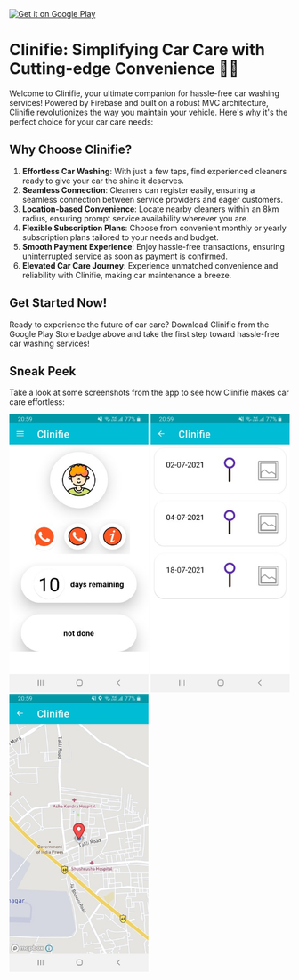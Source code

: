 <!-- Add Clinifie Logo here -->
<a href="https://play.google.com/store/apps/details?id=com.org.clinify">
    <img alt="Get it on Google Play"
         height="50"
        src="https://play.google.com/intl/en_us/badges/images/generic/en_badge_web_generic.png" />
</a>

# Clinifie: Simplifying Car Care with Cutting-edge Convenience 🚗💧

Welcome to Clinifie, your ultimate companion for hassle-free car washing services! Powered by Firebase and built on a robust MVC architecture, Clinifie revolutionizes the way you maintain your vehicle. Here's why it's the perfect choice for your car care needs:

## Why Choose Clinifie?
1. **Effortless Car Washing**: With just a few taps, find experienced cleaners ready to give your car the shine it deserves.
2. **Seamless Connection**: Cleaners can register easily, ensuring a seamless connection between service providers and eager customers.
3. **Location-based Convenience**: Locate nearby cleaners within an 8km radius, ensuring prompt service availability wherever you are.
4. **Flexible Subscription Plans**: Choose from convenient monthly or yearly subscription plans tailored to your needs and budget.
5. **Smooth Payment Experience**: Enjoy hassle-free transactions, ensuring uninterrupted service as soon as payment is confirmed.
6. **Elevated Car Care Journey**: Experience unmatched convenience and reliability with Clinifie, making car maintenance a breeze.

## Get Started Now!
Ready to experience the future of car care? Download Clinifie from the Google Play Store badge above and take the first step toward hassle-free car washing services!

## Sneak Peek
Take a look at some screenshots from the app to see how Clinifie makes car care effortless:

<img src="https://raw.githubusercontent.com/aniket691/CLINIFIE/main/app/images/126812758-c9ea5e30-68d6-4732-a3ed-e472b3d440b8.jpg" height="500" width="250"> <img src="https://raw.githubusercontent.com/aniket691/CLINIFIE/main/app/images/126813448-20685b77-1d06-4e2f-8a5b-1740296a6aca.jpg" height="500" width="250"> <img src="https://raw.githubusercontent.com/aniket691/CLINIFIE/main/app/images/126813970-49d2c5ab-59fc-4d03-a3d6-91a84ee68731.jpg" height="500" width="250">
